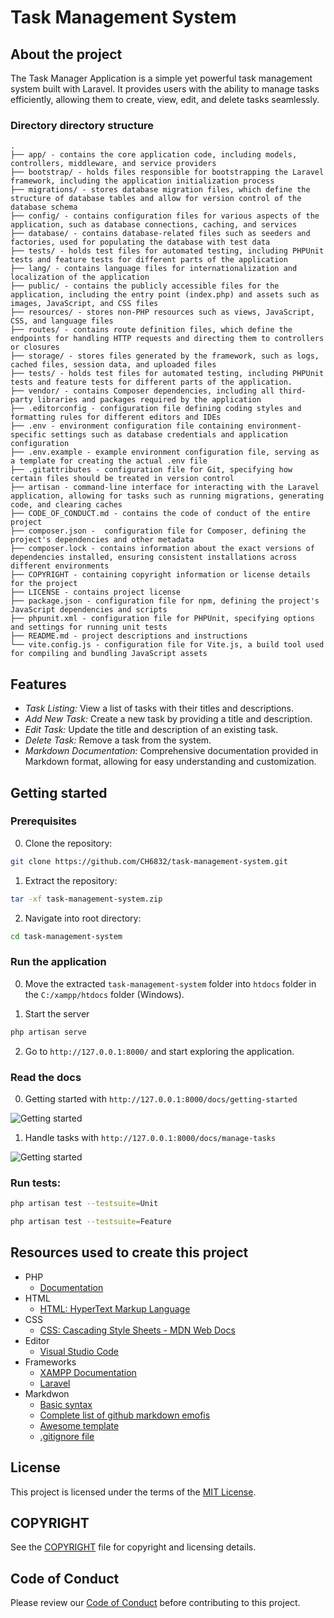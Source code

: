 # Task Management System

## About the project

The Task Manager Application is a simple yet powerful task management system built with Laravel. It provides users with the ability to manage tasks efficiently, allowing them to create, view, edit, and delete tasks seamlessly.

### Directory directory structure

    .
    ├── app/ - contains the core application code, including models, controllers, middleware, and service providers
    ├── bootstrap/ - holds files responsible for bootstrapping the Laravel framework, including the application initialization process
    ├── migrations/ - stores database migration files, which define the structure of database tables and allow for version control of the database schema
    ├── config/ - contains configuration files for various aspects of the application, such as database connections, caching, and services
    ├── database/ - contains database-related files such as seeders and factories, used for populating the database with test data
    ├── tests/ - holds test files for automated testing, including PHPUnit tests and feature tests for different parts of the application
    ├── lang/ - contains language files for internationalization and localization of the application
    ├── public/ - contains the publicly accessible files for the application, including the entry point (index.php) and assets such as images, JavaScript, and CSS files
    ├── resources/ - stores non-PHP resources such as views, JavaScript, CSS, and language files
    ├── routes/ - contains route definition files, which define the endpoints for handling HTTP requests and directing them to controllers or closures
    ├── storage/ - stores files generated by the framework, such as logs, cached files, session data, and uploaded files
    ├── tests/ - holds test files for automated testing, including PHPUnit tests and feature tests for different parts of the application.
    ├── vendor/ - contains Composer dependencies, including all third-party libraries and packages required by the application
    ├── .editorconfig - configuration file defining coding styles and formatting rules for different editors and IDEs
    ├── .env - environment configuration file containing environment-specific settings such as database credentials and application configuration
    ├── .env.example - example environment configuration file, serving as a template for creating the actual .env file
    ├── .gitattributes - configuration file for Git, specifying how certain files should be treated in version control
    ├── artisan - command-line interface for interacting with the Laravel application, allowing for tasks such as running migrations, generating code, and clearing caches
    ├── CODE_OF_CONDUCT.md - contains the code of conduct of the entire project
    ├── composer.json -  configuration file for Composer, defining the project's dependencies and other metadata
    ├── composer.lock - contains information about the exact versions of dependencies installed, ensuring consistent installations across different environments
    ├── COPYRIGHT - containing copyright information or license details for the project
    ├── LICENSE - contains project license
    ├── package.json - configuration file for npm, defining the project's JavaScript dependencies and scripts
    ├── phpunit.xml - configuration file for PHPUnit, specifying options and settings for running unit tests
    ├── README.md - project descriptions and instructions
    └── vite.config.js - configuration file for Vite.js, a build tool used for compiling and bundling JavaScript assets

## Features

* _Task Listing:_ View a list of tasks with their titles and descriptions.
* _Add New Task:_ Create a new task by providing a title and description.
* _Edit Task:_ Update the title and description of an existing task.
* _Delete Task:_ Remove a task from the system.
* _Markdown Documentation:_ Comprehensive documentation provided in Markdown format, allowing for easy understanding and customization.

## Getting started

### Prerequisites

0. Clone the repository:

```sh
git clone https://github.com/CH6832/task-management-system.git
```

1. Extract the repository:

```sh
tar -xf task-management-system.zip
```

2. Navigate into root directory:

```sh
cd task-management-system
```

### Run the application

0. Move the extracted `task-management-system` folder into `htdocs` folder in the `C:/xampp/htdocs` folder (Windows).

1. Start the server

```sh
php artisan serve
```

2. Go to `http://127.0.0.1:8000/` and start exploring the application.

### Read the docs

0. Getting started with `http://127.0.0.1:8000/docs/getting-started`

![Getting started](/storage/app/public/images/docs-getting-started.png)

1. Handle tasks with `http://127.0.0.1:8000/docs/manage-tasks`

![Getting started](/storage/app/public/images/docs-manage-tasks.png)

### Run tests:

```sh
php artisan test --testsuite=Unit
```

```sh
php artisan test --testsuite=Feature
```

## Resources used to create this project

* PHP
  * [Documentation](https://www.php.net/docs.php)
* HTML
  * [HTML: HyperText Markup Language](https://developer.mozilla.org/en-US/docs/Web/HTML)
* CSS
  * [CSS: Cascading Style Sheets - MDN Web Docs](https://developer.mozilla.org/en-US/docs/Web/CSS?retiredLocale=de)
* Editor
  * [Visual Studio Code](https://code.visualstudio.com/)
* Frameworks
  * [XAMPP Documentation](https://www.apachefriends.org/docs/)
  * [Laravel](https://laravel.com/docs/11.x)
* Markdwon
  * [Basic syntax](https://www.markdownguide.org/basic-syntax/)
  * [Complete list of github markdown emofis](https://dev.to/nikolab/complete-list-of-github-markdown-emoji-markup-5aia)
  * [Awesome template](http://github.com/Human-Activity-Recognition/blob/main/README.md)
  * [.gitignore file](https://git-scm.com/docs/gitignore)

## License

This project is licensed under the terms of the [MIT License](LICENSE).

## COPYRIGHT

See the [COPYRIGHT](COPYRIGHT) file for copyright and licensing details.

## Code of Conduct

Please review our [Code of Conduct](CODE_OF_CONDUCT.md) before contributing to this project.
